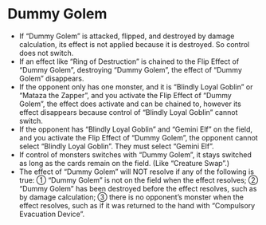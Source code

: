 # Dummy Golem

*   If “Dummy Golem” is attacked, flipped, and destroyed by damage calculation, its effect is not applied because it is destroyed. So control does not switch.
*   If an effect like “Ring of Destruction” is chained to the Flip Effect of “Dummy Golem”, destroying “Dummy Golem”, the effect of “Dummy Golem” disappears.
*   If the opponent only has one monster, and it is “Blindly Loyal Goblin” or “Mataza the Zapper”, and you activate the Flip Effect of “Dummy Golem”, the effect does activate and can be chained to, however its effect disappears because control of “Blindly Loyal Goblin” cannot switch.
*   If the opponent has “Blindly Loyal Goblin” and “Gemini Elf” on the field, and you activate the Flip Effect of “Dummy Golem”, the opponent cannot select “Blindly Loyal Goblin”. They must select “Gemini Elf”.
*   If control of monsters switches with “Dummy Golem”, it stays switched as long as the cards remain on the field. (Like “Creature Swap”.)
*   The effect of “Dummy Golem” will NOT resolve if any of the following is true: ① “Dummy Golem” is not on the field when the effect resolves; ② “Dummy Golem” has been destroyed before the effect resolves, such as by damage calculation; ③ there is no opponent’s monster when the effect resolves, such as if it was returned to the hand with “Compulsory Evacuation Device”.
